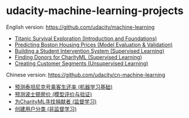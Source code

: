 # udacity-machine-learning-projects

English version: https://github.com/udacity/machine-learning

 - [Titanic Survival Exploration (Introduction and Foundations)](https://nbviewer.jupyter.org/github/qinhanmin2014/udacity-machine-learning-projects/blob/master/English%20version/titanic_survival_exploration/titanic_survival_exploration.ipynb)
 - [Predicting Boston Housing Prices (Model Evaluation & Validation)](https://nbviewer.jupyter.org/github/qinhanmin2014/udacity-machine-learning-projects/blob/master/English%20version/boston_housing/boston_housing.ipynb)
 - [Building a Student Intervention System (Supervised Learning)](https://nbviewer.jupyter.org/github/qinhanmin2014/udacity-machine-learning-projects/blob/master/English%20version/student_intervention/student_intervention.ipynb)
 - [Finding Donors for CharityML (Supervised Learning)](https://nbviewer.jupyter.org/github/qinhanmin2014/udacity-machine-learning-projects/blob/master/English%20version/finding_donors/finding_donors.ipynb)
 - [Creating Customer Segments (Unsupervised Learning)](https://nbviewer.jupyter.org/github/qinhanmin2014/udacity-machine-learning-projects/blob/master/English%20version/customer_segments/customer_segments.ipynb)

Chinese version: https://github.com/udacity/cn-machine-learning

 - [预测泰坦尼克号乘客生还率 (机器学习基础)](https://nbviewer.jupyter.org/github/qinhanmin2014/udacity-machine-learning-projects/blob/master/Chinese%20version/titanic_survival_exploration/titanic_survival_exploration.ipynb)
 - [预测波士顿房价 (模型评价与验证)](https://nbviewer.jupyter.org/github/qinhanmin2014/udacity-machine-learning-projects/blob/master/Chinese%20version/boston_housing/boston_housing.ipynb)
 - [为CharityML寻找捐献者 (监督学习)](https://nbviewer.jupyter.org/github/qinhanmin2014/udacity-machine-learning-projects/blob/master/Chinese%20version/finding_donors/finding_donors.ipynb)
 - [创建用户分类 (非监督学习)](https://nbviewer.jupyter.org/github/qinhanmin2014/udacity-machine-learning-projects/blob/master/Chinese%20version/creating_customer_segments/customer_segments.ipynb)
